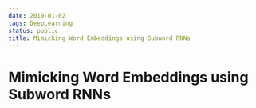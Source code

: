 ```yaml
---
date: 2019-01-02
tags: DeepLearning
status: public
title: Mimicking Word Embeddings using Subword RNNs
---
```

# Mimicking Word Embeddings using Subword RNNs

